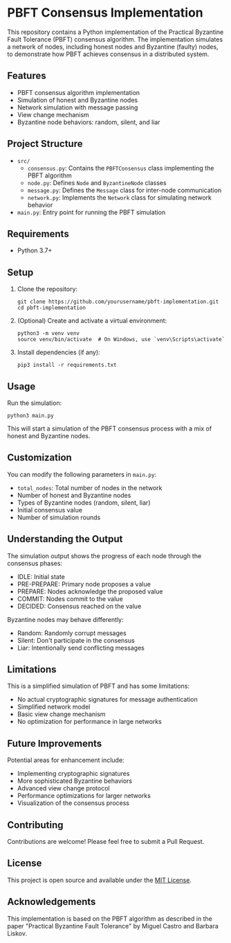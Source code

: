 # PBFT Consensus Implementation

This repository contains a Python implementation of the Practical Byzantine Fault Tolerance (PBFT) consensus algorithm. The implementation simulates a network of nodes, including honest nodes and Byzantine (faulty) nodes, to demonstrate how PBFT achieves consensus in a distributed system.

## Features

- PBFT consensus algorithm implementation
- Simulation of honest and Byzantine nodes
- Network simulation with message passing
- View change mechanism
- Byzantine node behaviors: random, silent, and liar

## Project Structure

- `src/`
  - `consensus.py`: Contains the `PBFTConsensus` class implementing the PBFT algorithm
  - `node.py`: Defines `Node` and `ByzantineNode` classes
  - `message.py`: Defines the `Message` class for inter-node communication
  - `network.py`: Implements the `Network` class for simulating network behavior
- `main.py`: Entry point for running the PBFT simulation

## Requirements

- Python 3.7+

## Setup

1. Clone the repository:
   ```
   git clone https://github.com/yourusername/pbft-implementation.git
   cd pbft-implementation
   ```

2. (Optional) Create and activate a virtual environment:
   ```
   python3 -m venv venv
   source venv/bin/activate  # On Windows, use `venv\Scripts\activate`
   ```

3. Install dependencies (if any):
   ```
   pip3 install -r requirements.txt
   ```

## Usage

Run the simulation:
```
python3 main.py
```

This will start a simulation of the PBFT consensus process with a mix of honest and Byzantine nodes.

## Customization

You can modify the following parameters in `main.py`:
- `total_nodes`: Total number of nodes in the network
- Number of honest and Byzantine nodes
- Types of Byzantine nodes (random, silent, liar)
- Initial consensus value
- Number of simulation rounds

## Understanding the Output

The simulation output shows the progress of each node through the consensus phases:
- IDLE: Initial state
- PRE-PREPARE: Primary node proposes a value
- PREPARE: Nodes acknowledge the proposed value
- COMMIT: Nodes commit to the value
- DECIDED: Consensus reached on the value

Byzantine nodes may behave differently:
- Random: Randomly corrupt messages
- Silent: Don't participate in the consensus
- Liar: Intentionally send conflicting messages

## Limitations

This is a simplified simulation of PBFT and has some limitations:
- No actual cryptographic signatures for message authentication
- Simplified network model
- Basic view change mechanism
- No optimization for performance in large networks

## Future Improvements

Potential areas for enhancement include:
- Implementing cryptographic signatures
- More sophisticated Byzantine behaviors
- Advanced view change protocol
- Performance optimizations for larger networks
- Visualization of the consensus process

## Contributing

Contributions are welcome! Please feel free to submit a Pull Request.

## License

This project is open source and available under the [MIT License](LICENSE).

## Acknowledgements

This implementation is based on the PBFT algorithm as described in the paper "Practical Byzantine Fault Tolerance" by Miguel Castro and Barbara Liskov.